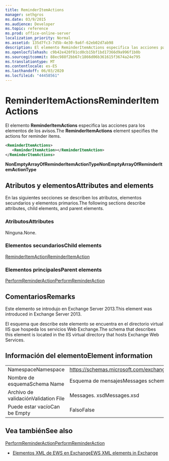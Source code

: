```yaml
---
title: ReminderItemActions
manager: sethgros
ms.date: 03/9/2015
ms.audience: Developer
ms.topic: reference
ms.prod: office-online-server
localization_priority: Normal
ms.assetid: 135d7fc3-7d5b-4e30-9a6f-62eb02d7ab98
description: El elemento ReminderItemActions especifica las acciones para los elementos de los avisos.
ms.openlocfilehash: c9b42e420f81cd0cb15bf1bd17366d9a996f1b0b
ms.sourcegitcommit: 88ec988f2bb67c1866d06b361615f3674a24e795
ms.translationtype: MT
ms.contentlocale: es-ES
ms.lasthandoff: 06/03/2020
ms.locfileid: "44458561"
---
```

# <a name="reminderitemactions"></a><span data-ttu-id="43806-103">ReminderItemActions</span><span class="sxs-lookup"><span data-stu-id="43806-103">ReminderItemActions</span></span>

<span data-ttu-id="43806-104">El elemento **ReminderItemActions** especifica las acciones para los elementos de los avisos.</span><span class="sxs-lookup"><span data-stu-id="43806-104">The **ReminderItemActions** element specifies the actions for reminder items.</span></span> 
  
```XML
<ReminderItemActions>
   <ReminderItemAction></ReminderItemAction>
</ReminderItemActions>
```

 <span data-ttu-id="43806-105">**NonEmptyArrayOfReminderItemActionType**</span><span class="sxs-lookup"><span data-stu-id="43806-105">**NonEmptyArrayOfReminderItemActionType**</span></span>
## <a name="attributes-and-elements"></a><span data-ttu-id="43806-106">Atributos y elementos</span><span class="sxs-lookup"><span data-stu-id="43806-106">Attributes and elements</span></span>

<span data-ttu-id="43806-107">En las siguientes secciones se describen los atributos, elementos secundarios y elementos primarios.</span><span class="sxs-lookup"><span data-stu-id="43806-107">The following sections describe attributes, child elements, and parent elements.</span></span>
  
### <a name="attributes"></a><span data-ttu-id="43806-108">Atributos</span><span class="sxs-lookup"><span data-stu-id="43806-108">Attributes</span></span>

<span data-ttu-id="43806-109">Ninguna.</span><span class="sxs-lookup"><span data-stu-id="43806-109">None.</span></span>
  
### <a name="child-elements"></a><span data-ttu-id="43806-110">Elementos secundarios</span><span class="sxs-lookup"><span data-stu-id="43806-110">Child elements</span></span>

[<span data-ttu-id="43806-111">ReminderItemAction</span><span class="sxs-lookup"><span data-stu-id="43806-111">ReminderItemAction</span></span>](reminderitemaction.md)
  
### <a name="parent-elements"></a><span data-ttu-id="43806-112">Elementos principales</span><span class="sxs-lookup"><span data-stu-id="43806-112">Parent elements</span></span>

[<span data-ttu-id="43806-113">PerformReminderAction</span><span class="sxs-lookup"><span data-stu-id="43806-113">PerformReminderAction</span></span>](performreminderaction.md)
  
## <a name="remarks"></a><span data-ttu-id="43806-114">Comentarios</span><span class="sxs-lookup"><span data-stu-id="43806-114">Remarks</span></span>

<span data-ttu-id="43806-115">Este elemento se introdujo en Exchange Server 2013.</span><span class="sxs-lookup"><span data-stu-id="43806-115">This element was introduced in Exchange Server 2013.</span></span>
  
<span data-ttu-id="43806-116">El esquema que describe este elemento se encuentra en el directorio virtual IIS que hospeda los servicios Web Exchange.</span><span class="sxs-lookup"><span data-stu-id="43806-116">The schema that describes this element is located in the IIS virtual directory that hosts Exchange Web Services.</span></span>
  
## <a name="element-information"></a><span data-ttu-id="43806-117">Información del elemento</span><span class="sxs-lookup"><span data-stu-id="43806-117">Element information</span></span>

|||
|:-----|:-----|
|<span data-ttu-id="43806-118">Namespace</span><span class="sxs-lookup"><span data-stu-id="43806-118">Namespace</span></span>  <br/> |https://schemas.microsoft.com/exchange/services/2006/messages  <br/> |
|<span data-ttu-id="43806-119">Nombre de esquema</span><span class="sxs-lookup"><span data-stu-id="43806-119">Schema Name</span></span>  <br/> |<span data-ttu-id="43806-120">Esquema de mensajes</span><span class="sxs-lookup"><span data-stu-id="43806-120">Messages schema</span></span>  <br/> |
|<span data-ttu-id="43806-121">Archivo de validación</span><span class="sxs-lookup"><span data-stu-id="43806-121">Validation File</span></span>  <br/> |<span data-ttu-id="43806-122">Messages. xsd</span><span class="sxs-lookup"><span data-stu-id="43806-122">Messages.xsd</span></span>  <br/> |
|<span data-ttu-id="43806-123">Puede estar vacío</span><span class="sxs-lookup"><span data-stu-id="43806-123">Can be Empty</span></span>  <br/> |<span data-ttu-id="43806-124">Falso</span><span class="sxs-lookup"><span data-stu-id="43806-124">False</span></span>  <br/> |
   
## <a name="see-also"></a><span data-ttu-id="43806-125">Vea también</span><span class="sxs-lookup"><span data-stu-id="43806-125">See also</span></span>



[<span data-ttu-id="43806-126">PerformReminderAction</span><span class="sxs-lookup"><span data-stu-id="43806-126">PerformReminderAction</span></span>](performreminderaction.md)


- [<span data-ttu-id="43806-127">Elementos XML de EWS en Exchange</span><span class="sxs-lookup"><span data-stu-id="43806-127">EWS XML elements in Exchange</span></span>](ews-xml-elements-in-exchange.md)

